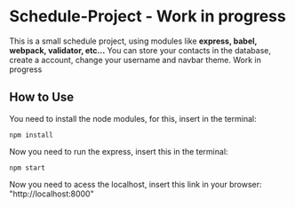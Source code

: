 # Schedule-Project - Work in progress

This is a small schedule project, using modules like **express, babel, webpack, validator, etc...**
You can store your contacts in the database, create a account, change your username and navbar theme.
Work in progress
## How to Use

You need to install the node modules, for this, insert in the terminal:

```
npm install
```

Now you need to run the express, insert this in the terminal:

```
npm start
```

Now you need to acess the localhost, insert this link in your browser: "http://localhost:8000"
